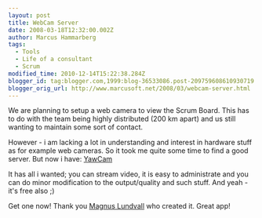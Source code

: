```yaml
---
layout: post
title: WebCam Server
date: 2008-03-18T12:32:00.002Z
author: Marcus Hammarberg
tags:
  - Tools
  - Life of a consultant
  - Scrum
modified_time: 2010-12-14T15:22:38.284Z
blogger_id: tag:blogger.com,1999:blog-36533086.post-209759608610930719
blogger_orig_url: http://www.marcusoft.net/2008/03/webcam-server.html
---
```



We are planning to setup a web camera to view the Scrum Board. This
has to do with the team being highly distributed (200 km
apart) and us still wanting to maintain some sort of contact.

However - i am lacking a lot in understanding and interest in hardware
stuff as for example web cameras. So it took me quite some time to find
a good server. But now i have: [YawCam](http://www.snapfiles.com/get/yawcam.html)

It has all i wanted; you can stream video, it is easy to administrate
and you can do minor modification to the output/quality and such stuff.
And yeah - it's free also ;)

Get one now! Thank you [Magnus Lundvall](http://www.snapfiles.com/publishers/magnus-lundvall/index.html "Visit the website of the publisher")
who created it. Great app!

